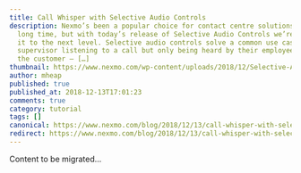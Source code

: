 ```yaml
---
title: Call Whisper with Selective Audio Controls
description: Nexmo’s been a popular choice for contact centre solutions for a
  long time, but with today’s release of Selective Audio Controls we’re taking
  it to the next level. Selective audio controls solve a common use case – a
  supervisor listening to a call but only being heard by their employee and not
  the customer – […]
thumbnail: https://www.nexmo.com/wp-content/uploads/2018/12/Selective-Audio-Controls_1200x675.jpg
author: mheap
published: true
published_at: 2018-12-13T17:01:23
comments: true
category: tutorial
tags: []
canonical: https://www.nexmo.com/blog/2018/12/13/call-whisper-with-selective-audio-controls-dr
redirect: https://www.nexmo.com/blog/2018/12/13/call-whisper-with-selective-audio-controls-dr
---
```

Content to be migrated...